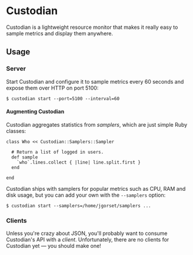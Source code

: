# Custodian

Custodian is a lightweight resource monitor that makes it really easy
to sample metrics and display them anywhere.

## Usage

### Server

Start Custodian and configure it to sample metrics every 60 seconds and expose
them over HTTP on port 5100:

    $ custodian start --port=5100 --interval=60

#### Augmenting Custodian

Custodian aggregates statistics from *samplers*, which are just simple Ruby classes:

    class Who << Custodian::Samplers::Sampler

      # Return a list of logged in users.
      def sample
        `who`.lines.collect { |line| line.split.first }
      end

    end

Custodian ships with samplers for popular metrics such as CPU, RAM and disk usage, but
you can add your own with the `--samplers` option:

    $ custodian start --samplers=/home/jgorset/samplers ...

### Clients

Unless you're crazy about JSON, you'll probably want to consume Custodian's API
with a *client*. Unfortunately, there are no clients for Custodian yet — you should make one!
